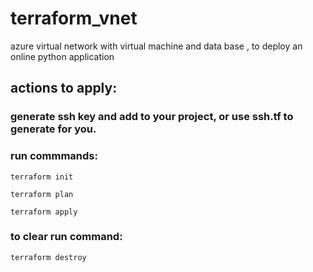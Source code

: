 # terraform_vnet
azure virtual network with virtual machine and data base , to deploy an online python application

## actions to apply:

### generate ssh key and add to your project, or use ssh.tf to generate for you.
### run commmands:
```
terraform init
```
```
terraform plan
```
```
terraform apply
```
### to clear run command:
```
terraform destroy
```
